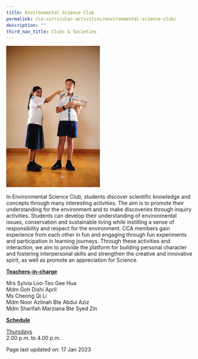 ```yaml
---
title: Environmental Science Club
permalink: /co-curricular-activities/environmental-science-club/
description: ""
third_nav_title: Clubs & Societies
---
```

<img style="width: 50%;" src="/images/sciencec.jpeg">
<p>In Environmental Science Club, students discover scientific knowledge and concepts through many interesting activities. The aim is to promote their understanding for the environment and to make discoveries through inquiry activities. Students can develop their understanding of environmental issues, conservation and sustainable living while instilling a sense of responsibility and respect for the environment. CCA members gain experience from each other in fun and engaging through fun experiments and participation in learning journeys. Through these activities and interaction, we aim to provide the platform for building personal character and fostering interpersonal skills and strengthen the creative and innovative spirit, as well as promote an appreciation for Science.</p>
<p><u><strong>Teachers-in-charge</strong></u></p>
<p>Mrs Sylvia Loo-Teo Gee Hua<br>Mdm Goh Dishi April<br>Ms Cheong Qi Li<br>Mdm Noor Azlinah Bte Abdul Aziz<br>Mdm Sharifah Marziana Bte Syed Zin</p>
<p><u><strong>Schedule</strong></u></p>
<p><u>Thursdays</u><br>2.00 p.m. to 4.00 p.m.</p>
<p>Page last updated on: 17 Jan 2023</p>